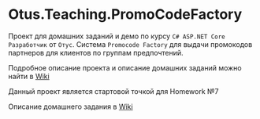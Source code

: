 # Otus.Teaching.PromoCodeFactory

Проект для домашних заданий и демо по курсу `C# ASP.NET Core Разработчик` от `Отус`.
Cистема `Promocode Factory` для выдачи промокодов партнеров для клиентов по группам предпочтений.

Подробное описание проекта и описание домашних заданий можно найти в [Wiki](https://gitlab.com/devgrav/otus.teaching.promocodefactory/-/wikis/Home)

Данный проект является стартовой точкой для Homework №7

Описание домашнего задания в [Wiki](https://gitlab.com/devgrav/otus.teaching.promocodefactory/-/wikis/Homework-7)